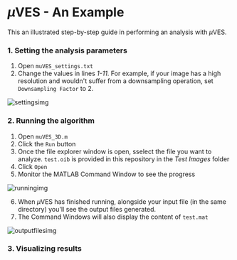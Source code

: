 # $\mu$VES - An Example

This an illustrated step-by-step guide in performing an analysis with $\mu$VES.

### 1. Setting the analysis parameters
1. Open `muVES_settings.txt`
2. Change the values in lines *1-11*. For example, if your image has a high resolution and wouldn't suffer from a downsampling operation, set `Downsampling Factor` to 2.

![settingsimg](https://github.com/alberto-rota/muVES/wikifiles/settings.png)

### 2. Running the algorithm        
1. Open `muVES_3D.m`
2. Click the `Run` button
3. Once the file explorer window is open, sselect the file you want to analyze. `test.oib` is provided in this repository in the *Test Images* folder
4. Click `Open`
5. Monitor the MATLAB Command Window to see the progress

![runningimg](https://github.com/alberto-rota/muVES/wikifiles/running.png)

6. When $\mu$VES has finished running, alongside your input file (in the same directory) you'll see the output files generated.
7. The Command Windows will also display the content of `test.mat`
   
![outputfilesimg](https://github.com/alberto-rota/muVES/wikifiles/outputfiles.png)

### 3. Visualizing results